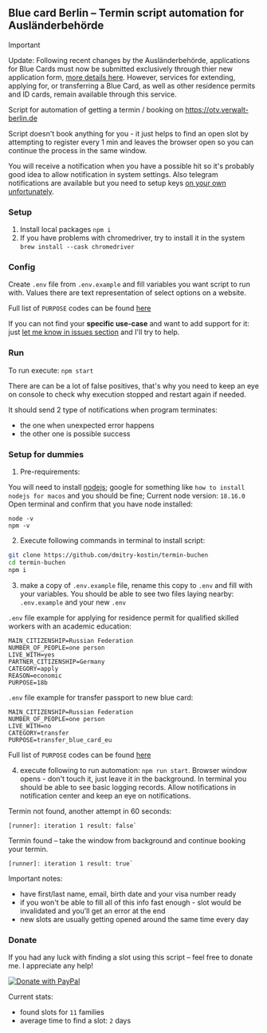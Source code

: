 ## Blue card Berlin – Termin script automation for Ausländerbehörde

> [!IMPORTANT]  
Update: Following recent changes by the Ausländerbehörde, applications for Blue Cards must now be submitted exclusively through thier new application form, [more details here](https://service.berlin.de/dienstleistung/324659/en/). However, services for extending, applying for, or transferring a Blue Card, as well as other residence permits and ID cards, remain available through this service.

Script for automation of getting a termin / booking on https://otv.verwalt-berlin.de

Script doesn't book anything for you - it just helps to find an open slot by attempting to register every 1 min and
leaves the browser open so you can continue the process in the same window.

You will receive a notification when you have a possible hit so it's probably good idea to allow notification in system
settings. Also telegram notifications are available but you need to setup keys [on your own unfortunately](./telegram.md).

### Setup

1. Install local packages `npm i`
2. If you have problems with chromedriver, try to install it in the system `brew install --cask chromedriver`

### Config

Create `.env` file from `.env.example` and fill variables you want script to run with. Values there are text
representation of select options on a website.

Full list of `PURPOSE` codes can be found [here](https://raw.githubusercontent.com/dmitry-kostin/termin-buchen/main/src/config/apply-purpose.ts)

If you can not find your **specific use-case** and want to add support for it: 
just [let me know in issues section](https://github.com/dmitry-kostin/termin-buchen/issues) and I'll try to help. 

### Run

To run execute: `npm start`

There are can be a lot of false positives, that's why you need to keep an eye on console to check why execution stopped and restart again if needed.

It should send 2 type of notifications when program terminates:

- the one when unexpected error happens
- the other one is possible success

### Setup for dummies

1. Pre-requirements:

You will need to install [nodejs](https://nodejs.org/en); google for something like `how to install nodejs for macos` and you should be fine;
Current node version: `18.16.0`
Open terminal and confirm that you have node installed: 
```
node -v
npm -v
```

2. Execute following commands in terminal to install script:

```bash
git clone https://github.com/dmitry-kostin/termin-buchen
cd termin-buchen
npm i
```

3. make a copy of `.env.example` file, rename this copy to `.env` and fill with your variables. You should be able to see two files laying nearby: `.env.example` and your new `.env`

`.env` file example for applying for residence permit for qualified skilled workers with an academic education:
```
MAIN_CITIZENSHIP=Russian Federation
NUMBER_OF_PEOPLE=one person
LIVE_WITH=yes
PARTNER_CITIZENSHIP=Germany
CATEGORY=apply
REASON=economic
PURPOSE=18b
```

`.env` file example for transfer passport to new blue card:
```
MAIN_CITIZENSHIP=Russian Federation
NUMBER_OF_PEOPLE=one person
LIVE_WITH=no
CATEGORY=transfer
PURPOSE=transfer_blue_card_eu
```

Full list of `PURPOSE` codes can be found [here](https://raw.githubusercontent.com/dmitry-kostin/termin-buchen/main/src/config/apply-purpose.ts)

4. execute following to run automation: `npm run start`. Browser window opens - don't touch it, just leave it in the background. In terminal you should be able to see basic logging records. Allow notifications in notification center and keep an eye on notifications.

Termin not found, another attempt in 60 seconds:
```
[runner]: iteration 1 result: false`
```

Termin found – take the window from background and continue booking your termin.
```
[runner]: iteration 1 result: true`
```

Important notes:
- have first/last name, email, birth date and your visa number ready
- if you won't be able to fill all of this info fast enough - slot would be invalidated and you'll get an error at the end
- new slots are usually getting opened around the same time every day


### Donate 

If you had any luck with finding a slot using this script – feel free to donate me. I appreciate any help!

[![Donate with PayPal](https://user-images.githubusercontent.com/1920678/205337379-d3e158a6-21be-4142-a0fb-832121b828df.png)](https://www.paypal.com/donate/?hosted_button_id=KMZYQ54GRR6WY)

Current stats: 

- found slots for `11` families 
- average time to find a slot: `2` days
